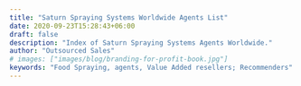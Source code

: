 ```yaml
---
title: "Saturn Spraying Systems Worldwide Agents List"
date: 2020-09-23T15:28:43+06:00
draft: false
description: "Index of Saturn Spraying Systems Agents Worldwide."
author: "Outsourced Sales"
# images: ["images/blog/branding-for-profit-book.jpg"]
keywords: "Food Spraying, agents, Value Added resellers; Recommenders"
---
```

